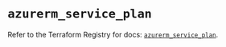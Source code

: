 # `azurerm_service_plan`

Refer to the Terraform Registry for docs: [`azurerm_service_plan`](https://registry.terraform.io/providers/hashicorp/azurerm/3.106.1/docs/resources/service_plan).
